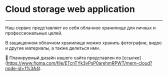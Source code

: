 # Cloud storage web application
---
Наш сервис представляет из себя облачное хранилище для личных и профессиональных целей. 

В защищенном облачном хранилище можно хранить фотографии, видео и другие материалы, а также делиться ими. 

💖 Планируемый дизайн нашего сайта представлен по [ссылке] (https://www.figma.com/file/ETcnTYk3vPsP0arehmRPWT/mern-cloud?node-id=1%3A4).

